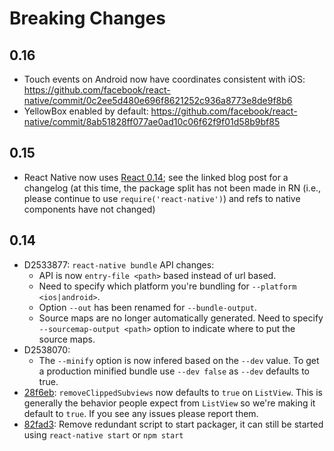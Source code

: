 # Breaking Changes

## 0.16

- Touch events on Android now have coordinates consistent with iOS: https://github.com/facebook/react-native/commit/0c2ee5d480e696f8621252c936a8773e8de9f8b6
- YellowBox enabled by default: https://github.com/facebook/react-native/commit/8ab51828ff077ae0ad10c06f62f9f01d58b9bf85

## 0.15

- React Native now uses [React 0.14](http://facebook.github.io/react/blog/2015/10/07/react-v0.14.html); see the linked blog post for a changelog (at this time, the package split has not been made in RN (i.e., please continue to use `require('react-native')`) and refs to native components have not changed)

## 0.14

- D2533877: `react-native bundle` API changes:
  - API is now `entry-file <path>` based instead of url based.
  - Need to specify which platform you're bundling for `--platform <ios|android>`.
  - Option `--out` has been renamed for `--bundle-output`.
  - Source maps are no longer automatically generated. Need to specify `--sourcemap-output <path>` option to indicate where to put the source maps.
- D2538070:
  - The `--minify` option is now infered based on the `--dev` value. To get a production minified bundle use `--dev false` as `--dev` defaults to true.
- [28f6eb](https://github.com/facebook/react-native/commit/28f6eba22d5bd3dfead3a115f93e37f25b1910ca): `removeClippedSubviews` now defaults to `true` on `ListView`. This is generally the behavior people expect from `ListView` so we're making it default to `true`. If you see any issues please report them.
- [82fad3](https://github.com/facebook/react-native/commit/82fad33af7dac32cd556eea35674aca4dc707f71): Remove redundant script to start packager, it can still be started using `react-native start` or `npm start`
